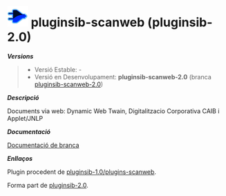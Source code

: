 # ![Logo](https://github.com/GovernIB/maven/raw/binaris/pluginsib/projectinfo_Attachments/icon.jpg) pluginsib-scanweb  (pluginsib-2.0)

***Versions***

> - Versió Estable: -
> - Versió en Desenvolupament: __pluginsib-scanweb-2.0__ (branca [pluginsib-scanweb-2.0](../../tree/pluginsib-scanweb-2.0))

***Descripció***

Documents via web: Dynamic Web Twain, Digitalitzacio Corporativa CAIB i Applet/JNLP

***Documentació***

[Documentació de branca](../../tree/pluginsib-scanweb-2.0#documentaci%C3%B3)


***Enllaços***

Plugin procedent de [pluginsib-1.0/plugins-scanweb](https://github.com/GovernIB/pluginsib/tree/pluginsib-1.0/plugins-scanweb).  

Forma part de [pluginsib-2.0](https://github.com/GovernIB/pluginsib/tree/pluginsib-2.0).
